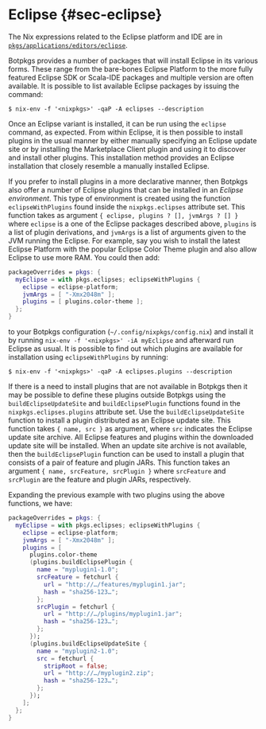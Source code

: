 # Eclipse {#sec-eclipse}

The Nix expressions related to the Eclipse platform and IDE are in [`pkgs/applications/editors/eclipse`](https://github.com/nervosys/Botnix/blob/master/pkgs/applications/editors/eclipse).

Botpkgs provides a number of packages that will install Eclipse in its various forms. These range from the bare-bones Eclipse Platform to the more fully featured Eclipse SDK or Scala-IDE packages and multiple version are often available. It is possible to list available Eclipse packages by issuing the command:

```ShellSession
$ nix-env -f '<nixpkgs>' -qaP -A eclipses --description
```

Once an Eclipse variant is installed, it can be run using the `eclipse` command, as expected. From within Eclipse, it is then possible to install plugins in the usual manner by either manually specifying an Eclipse update site or by installing the Marketplace Client plugin and using it to discover and install other plugins. This installation method provides an Eclipse installation that closely resemble a manually installed Eclipse.

If you prefer to install plugins in a more declarative manner, then Botpkgs also offer a number of Eclipse plugins that can be installed in an _Eclipse environment_. This type of environment is created using the function `eclipseWithPlugins` found inside the `nixpkgs.eclipses` attribute set. This function takes as argument `{ eclipse, plugins ? [], jvmArgs ? [] }` where `eclipse` is a one of the Eclipse packages described above, `plugins` is a list of plugin derivations, and `jvmArgs` is a list of arguments given to the JVM running the Eclipse. For example, say you wish to install the latest Eclipse Platform with the popular Eclipse Color Theme plugin and also allow Eclipse to use more RAM. You could then add:

```nix
packageOverrides = pkgs: {
  myEclipse = with pkgs.eclipses; eclipseWithPlugins {
    eclipse = eclipse-platform;
    jvmArgs = [ "-Xmx2048m" ];
    plugins = [ plugins.color-theme ];
  };
}
```

to your Botpkgs configuration (`~/.config/nixpkgs/config.nix`) and install it by running `nix-env -f '<nixpkgs>' -iA myEclipse` and afterward run Eclipse as usual. It is possible to find out which plugins are available for installation using `eclipseWithPlugins` by running:

```ShellSession
$ nix-env -f '<nixpkgs>' -qaP -A eclipses.plugins --description
```

If there is a need to install plugins that are not available in Botpkgs then it may be possible to define these plugins outside Botpkgs using the `buildEclipseUpdateSite` and `buildEclipsePlugin` functions found in the `nixpkgs.eclipses.plugins` attribute set. Use the `buildEclipseUpdateSite` function to install a plugin distributed as an Eclipse update site. This function takes `{ name, src }` as argument, where `src` indicates the Eclipse update site archive. All Eclipse features and plugins within the downloaded update site will be installed. When an update site archive is not available, then the `buildEclipsePlugin` function can be used to install a plugin that consists of a pair of feature and plugin JARs. This function takes an argument `{ name, srcFeature, srcPlugin }` where `srcFeature` and `srcPlugin` are the feature and plugin JARs, respectively.

Expanding the previous example with two plugins using the above functions, we have:

```nix
packageOverrides = pkgs: {
  myEclipse = with pkgs.eclipses; eclipseWithPlugins {
    eclipse = eclipse-platform;
    jvmArgs = [ "-Xmx2048m" ];
    plugins = [
      plugins.color-theme
      (plugins.buildEclipsePlugin {
        name = "myplugin1-1.0";
        srcFeature = fetchurl {
          url = "http://…/features/myplugin1.jar";
          hash = "sha256-123…";
        };
        srcPlugin = fetchurl {
          url = "http://…/plugins/myplugin1.jar";
          hash = "sha256-123…";
        };
      });
      (plugins.buildEclipseUpdateSite {
        name = "myplugin2-1.0";
        src = fetchurl {
          stripRoot = false;
          url = "http://…/myplugin2.zip";
          hash = "sha256-123…";
        };
      });
    ];
  };
}
```
